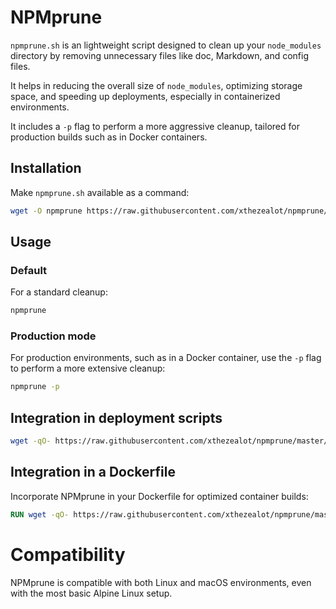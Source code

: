 # NPMprune

`npmprune.sh` is an lightweight script designed to clean up your `node_modules` directory by removing unnecessary files like doc, Markdown, and config files.

It helps in reducing the overall size of `node_modules`, optimizing storage space, and speeding up deployments, especially in containerized environments.

It includes a `-p` flag to perform a more aggressive cleanup, tailored for production builds such as in Docker containers.

## Installation

Make `npmprune.sh` available as a command:

```sh
wget -O npmprune https://raw.githubusercontent.com/xthezealot/npmprune/master/npmprune.sh && chmod +x npmprune
```

## Usage

### Default

For a standard cleanup:

```sh
npmprune
```

### Production mode

For production environments, such as in a Docker container, use the `-p` flag to perform a more extensive cleanup:

```sh
npmprune -p
```

## Integration in deployment scripts

```sh
wget -qO- https://raw.githubusercontent.com/xthezealot/npmprune/master/npmprune.sh | sh -- -p
```

## Integration in a Dockerfile

Incorporate NPMprune in your Dockerfile for optimized container builds:

```dockerfile
RUN wget -qO- https://raw.githubusercontent.com/xthezealot/npmprune/master/npmprune.sh | sh -s -- -p
```

# Compatibility

NPMprune is compatible with both Linux and macOS environments, even with the most basic Alpine Linux setup.

